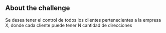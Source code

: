 ## About the challenge

Se desea tener el control de todos los clientes pertenecientes a la empresa X, donde cada cliente puede tener N cantidad de direcciones

